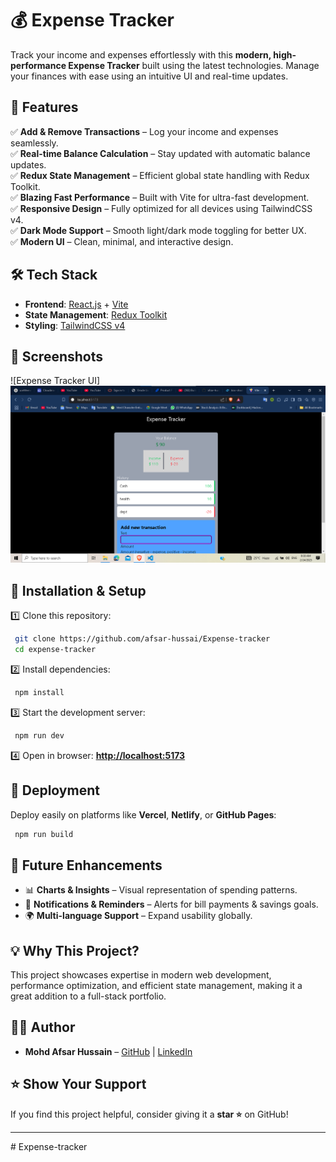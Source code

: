 # 💰 Expense Tracker

Track your income and expenses effortlessly with this **modern, high-performance Expense Tracker** built using the latest technologies. Manage your finances with ease using an intuitive UI and real-time updates.

## 🚀 Features

✅ **Add & Remove Transactions** – Log your income and expenses seamlessly.  
✅ **Real-time Balance Calculation** – Stay updated with automatic balance updates.  
✅ **Redux State Management** – Efficient global state handling with Redux Toolkit.  
✅ **Blazing Fast Performance** – Built with Vite for ultra-fast development.  
✅ **Responsive Design** – Fully optimized for all devices using TailwindCSS v4.  
✅ **Dark Mode Support** – Smooth light/dark mode toggling for better UX.  
✅ **Modern UI** – Clean, minimal, and interactive design.  

## 🛠️ Tech Stack

- **Frontend**: [React.js](https://react.dev/) + [Vite](https://vitejs.dev/)
- **State Management**: [Redux Toolkit](https://redux-toolkit.js.org/)
- **Styling**: [TailwindCSS v4](https://tailwindcss.com/)

## 📸 Screenshots

![Expense Tracker UI] ![Not available](image.png)

## 🔧 Installation & Setup

1️⃣ Clone this repository:
```bash
 git clone https://github.com/afsar-hussai/Expense-tracker
 cd expense-tracker
```
2️⃣ Install dependencies:
```bash
 npm install
```
3️⃣ Start the development server:
```bash
 npm run dev
```
4️⃣ Open in browser: **[http://localhost:5173](http://localhost:5173)**

## 🚀 Deployment

Deploy easily on platforms like **Vercel**, **Netlify**, or **GitHub Pages**:
```bash
 npm run build
```

## 📌 Future Enhancements

- 📊 **Charts & Insights** – Visual representation of spending patterns.
- 🔔 **Notifications & Reminders** – Alerts for bill payments & savings goals.
- 🌍 **Multi-language Support** – Expand usability globally.

## 💡 Why This Project?
This project showcases expertise in modern web development, performance optimization, and efficient state management, making it a great addition to a full-stack portfolio.

## 👨‍💻 Author
- **Mohd Afsar Hussain** – [GitHub](https://github.com/afsar-hussai/Expense-tracker) | [LinkedIn](https://www.linkedin.com/in/mohdafsarhussain)

## ⭐ Show Your Support
If you find this project helpful, consider giving it a **star ⭐** on GitHub!

---
#   E x p e n s e - t r a c k e r
